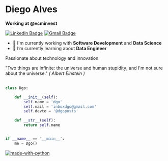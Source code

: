 # Diego Alves

**Working at @vcminvest**

[![Linkedin Badge](https://img.shields.io/badge/-Linkedin-blue?style=flat-square&logo=Linkedin&logoColor=white&link=https://www.linkedin.com/in/diegomoal/)](https://www.linkedin.com/in/diegomoal/)
[![Gmail Badge](https://img.shields.io/badge/-Gmail-c14438?style=flat-square&logo=Gmail&logoColor=white&link=mailto:inboxdgo@gmail.com)](mailto:inboxdgo@gmail.com)

- 🔭 I'm currently working with **Software Development** and **Data Science**
- 🌱 I’m currently learning about **Data Engineer**

Passionate about technology and innovation

"Two things are infinite: the universe and human stupidity; and I'm not sure about the universe."
*( Albert Einstein )*
<br><br>



```python
class Dgo:

    def __init__(self):
        self.name = 'dgo'
        self.mail = 'inboxdgo@gmail.com'
        self.devto = '@dgoposts'

    def __str__(self):
        return self.name


if __name__ == '__main__':
    me = Dgo()


```
 
[![made-with-python](https://img.shields.io/badge/Made%20with-Python-1f425f.svg)](https://www.python.org/)
